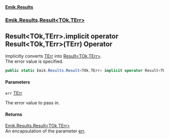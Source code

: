 #### [Emik.Results](index.md 'index')
### [Emik.Results](Emik.Results.md 'Emik.Results').[Result&lt;TOk,TErr&gt;](Result{TOk,TErr}.md 'Emik.Results.Result<TOk,TErr>')

## Result<TOk,TErr>.implicit operator Result<TOk,TErr>(TErr) Operator

Implicitly converts [TErr](Result{TOk,TErr}.md#Emik.Results.Result_TOk,TErr_.TErr 'Emik.Results.Result<TOk,TErr>.TErr') into [Result&lt;TOk,TErr&gt;](Result{TOk,TErr}.md 'Emik.Results.Result<TOk,TErr>').  
The error value is specified.

```csharp
public static Emik.Results.Result<TOk,TErr> implicit operator Result<TOk,TErr>(TErr err);
```
#### Parameters

<a name='Emik.Results.Result_TOk,TErr_.op_ImplicitEmik.Results.Result_TOk,TErr_(TErr).err'></a>

`err` [TErr](Result{TOk,TErr}.md#Emik.Results.Result_TOk,TErr_.TErr 'Emik.Results.Result<TOk,TErr>.TErr')

The error value to pass in.

#### Returns
[Emik.Results.Result&lt;](Result{TOk,TErr}.md 'Emik.Results.Result<TOk,TErr>')[TOk](Result{TOk,TErr}.md#Emik.Results.Result_TOk,TErr_.TOk 'Emik.Results.Result<TOk,TErr>.TOk')[,](Result{TOk,TErr}.md 'Emik.Results.Result<TOk,TErr>')[TErr](Result{TOk,TErr}.md#Emik.Results.Result_TOk,TErr_.TErr 'Emik.Results.Result<TOk,TErr>.TErr')[&gt;](Result{TOk,TErr}.md 'Emik.Results.Result<TOk,TErr>')  
An encapsulation of the parameter [err](Result{TOk,TErr}.op_Implicit(TErr).md#Emik.Results.Result_TOk,TErr_.op_ImplicitEmik.Results.Result_TOk,TErr_(TErr).err 'Emik.Results.Result<TOk,TErr>.op_Implicit Emik.Results.Result<TOk,TErr>(TErr).err').
